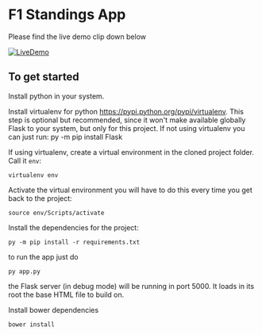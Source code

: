 # F1 Standings App
Please find the live demo clip down below 


[![LiveDemo](http://img.youtube.com/vi/kp-Vx0qAdXk/0.jpg)](http://www.youtube.com/watch?v=kp-Vx0qAdXk "LiveDemo")


## To get started

Install python in your system.

Install virtualenv for python https://pypi.python.org/pypi/virtualenv. This
step is optional but recommended, since it won't make available globally Flask
to your system, but only for this project. If not using virtualenv you can just
run:
    py -m pip install Flask

If using virtualenv, create a virtual environment in the cloned project folder.
Call it `env`:

    virtualenv env

Activate the virtual environment you will have to do this every time you get
back to the project:

    source env/Scripts/activate

Install the dependencies for the project:

    py -m pip install -r requirements.txt

to run the app just do

    py app.py

the Flask server (in debug mode) will be running in port 5000. It loads in
its root the base HTML file to build on.

Install bower dependencies

    bower install
